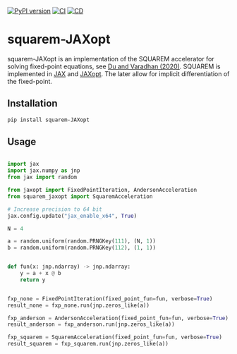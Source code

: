 
[![PyPI version](https://img.shields.io/pypi/v/squarem-JAXopt.svg)](https://pypi.org/project/squarem-JAXopt/)
[![CI](https://github.com/esbenscriver/squarem-JAXopt/actions/workflows/ci.yml/badge.svg)](https://github.com/esbenscriver/squarem-JAXopt/actions/workflows/ci.yml)
[![CD](https://github.com/esbenscriver/squarem-JAXopt/actions/workflows/cd.yml/badge.svg)](https://github.com/esbenscriver/squarem-JAXopt/actions/workflows/cd.yml)
# squarem-JAXopt
squarem-JAXopt is an implementation of the SQUAREM accelerator for solving fixed-point equations, see [Du and Varadhan (2020)](https://doi.org/10.18637/jss.v092.i07). SQUAREM is implemented in [JAX](https://github.com/jax-ml/jax) and [JAXopt](https://github.com/google/jaxopt). The later allow for implicit differentiation of the fixed-point.

## Installation

```bash
pip install squarem-JAXopt
```

## Usage

```python

import jax
import jax.numpy as jnp
from jax import random

from jaxopt import FixedPointIteration, AndersonAcceleration
from squarem_jaxopt import SquaremAcceleration

# Increase precision to 64 bit
jax.config.update("jax_enable_x64", True)

N = 4

a = random.uniform(random.PRNGKey(111), (N, 1))
b = random.uniform(random.PRNGKey(112), (1, 1))


def fun(x: jnp.ndarray) -> jnp.ndarray:
    y = a + x @ b
    return y


fxp_none = FixedPointIteration(fixed_point_fun=fun, verbose=True)
result_none = fxp_none.run(jnp.zeros_like(a))

fxp_anderson = AndersonAcceleration(fixed_point_fun=fun, verbose=True)
result_anderson = fxp_anderson.run(jnp.zeros_like(a))

fxp_squarem = SquaremAcceleration(fixed_point_fun=fun, verbose=True)
result_squarem = fxp_squarem.run(jnp.zeros_like(a))
```